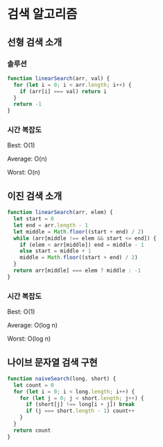 # 검색 알고리즘

## 선형 검색 소개

### 솔루션

```javascript
function linearSearch(arr, val) {
  for (let i = 0; i < arr.length; i++) {
    if (arr[i] === val) return i
  }
  return -1
}
```

### 시간 복잡도

Best: O(1)

Average: O(n)

Worst: O(n)

## 이진 검색 소개

```javascript
function linearSearch(arr, elem) {
  let start = 0
  let end = arr.length - 1
  let middle = Math.floor((start + end) / 2)
  while (arr[middle !== elem && start <= end]) {
    if (elem < arr[middle]) end = middle - 1
    else start = middle + 1
    middle = Math.floor((start + end) / 2)
  }
  return arr[middle] === elem ? middle : -1
}
```

### 시간 복잡도

Best: O(1)

Average: O(log n)

Worst: O(log n)

## 나이브 문자열 검색 구현

```javascript
function naiveSearch(long, short) {
  let count = 0
  for (let i = 0; i < long.length; i++) {
    for (let j = 0; j < short.length; j++) {
      if (short[j] !== long[i + j]) break
      if (j === short.length - 1) count++
    }
  }
  return count
}
```
